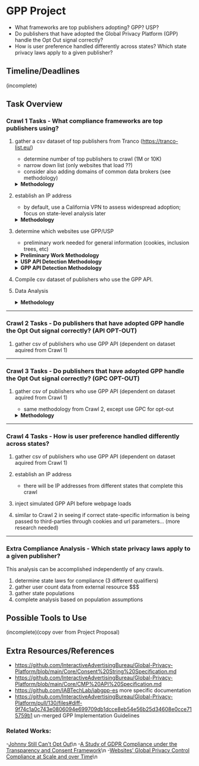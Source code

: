 # GPP Project
- What frameworks are top publishers adopting? GPP? USP?
- Do publishers that have adopted the Global Privacy Platform (GPP) handle the Opt Out signal correctly?
- How is user preference handled differently across states? Which state privacy laws apply to a given publisher? 

## Timeline/Deadlines 
(incomplete)

## Task Overview

### Crawl 1 Tasks - What compliance frameworks are top publishers using?
  1. gather a csv dataset of top publishers from Tranco (https://tranco-list.eu/)
     - determine number of top publishers to crawl (1M or 10K)
     - narrow down list (only websites that load ??)
     - consider also adding domains of common data brokers (see methodology)

      <details>
        <summary><strong>Methodology</strong></summary><br>

        Johnny Still Can’t Opt-out: Assessing the IAB CCPA Compliance Framework
        
        > To gather data for this study, we chose to crawl the top 10 K domains from the Tranco list [36].7 We focus on the top 10 K domains
        > because Van Nortwick and Wilson [60] found that the CCPA and CPRA were unlikely to apply to websites that fell below this
        > level of popularity since they did not receive enough unique visitors from California to meet the laws’ eligibility criteria (see § 2.3). 

        > That said, the CCPA and CPRA may not apply to all domains in this list—e.g., domains owned by non-pro￿t organizations—and thus we
        > refrain from asserting whether speci￿c websites are in compliance with the CCPA or CPRA (see § 3.5). Rather, the goal of our study 
        > is to assess the overall adoption of the CCPA Framework and ￿ows of consent information, a goal for which it is su￿cient for us to cover
        > popular websites.

        Setting the Bar Low: Are Websites Complying With the Minimum Requirements of the CCPA?
     
        > To build our corpus, we joined the top 1 million domains from the research-oriented Tranco6 domain popularity ranking [60]...
        >
        > ... with 2,902 domains that were identified as third-party trackers and/or advertisers by Bashir et al. [15].7
        >
        > To further narrow this list, we performed an initial crawl in which we attempted to resolve each domain to a website, scrape its homepage,
        >  extract the page’s text, and then analyze the text with the Python langdetect library. Our crawler failed to retrieve a non-empty webpage
        >  from 267,718 (27%) of the domains in our initial list due to a variety of errors, including DNS resolution failure, connection failures,
        > TLS errors, and HTTP 4XX and 5XX responses...
        > 
        >  Our final corpus of 497,870 domains includes those that successfully returned an HTML webpage containing English text.

      </details>

  2. establish an IP address
     - by default, use a California VPN to assess widespread adoption; focus on state-level analysis later
    
      <details>
        <summary><strong>Methodology</strong></summary><br>

        Setting the Bar Low: Are Websites Complying With the Minimum Requirements of the CCPA?
     
        > All crawls were conducted using virtual machines from Amazon Web Services with IP addresses in California.
        
        > We assessed the impact of anti-crawler countermeasures on our crawler by manually revisiting 200 randomly selected websites, weighted
        >  by Tranco rank, from Crawl 3 and Crawl 4, using the same IP addresses as the crawler used.

      </details>

  3. determine which websites use GPP/USP
     - preliminary work needed for general information (cookies, inclusion trees, etc)
    
      <details>
        <summary><strong>Preliminary Work Methodology</strong></summary><br>

        Johnny Still Can’t Opt-out: Assessing the IAB CCPA Compliance Framework

        > We used custom scripts, written in Python and JavaScript, to drive and instrument an instance of Chrome8 using the Chrome DevTools Protocol
        >  [13]. We left Chrome at its default settings, except during crawls where we varied HTTP headers, as described below.

        > During each crawl of the Tranco top 10 K, our crawler visited each domain one-by-one. For each domain, we programmed the crawler to
        > load the domain’s homepage,9 scroll to the bottom of the page, then sleep for 25 seconds. Further, we programmed our crawler to select
        > nine internal hyperlinks at random from the home-page and crawl them using the same load, scroll, and sleep approach.

        *inclusion trees*
        > Our crawler recorded detailed information during each visit to a webpage, including all HTTP request and response headers and all cookies
        > that were set. Furthermore, our crawler recorded the resource inclusion tree for each webpage [3, 6]... We decompose the inclusion tree
        >  for each webpage into inclusion chains, where each chain corresponds to a unique path from root to leaf in the given tree [5].
        > 
        > Furthermore... we isolated A&A chains that correspond to the serving of an ad or a tracker. We label a given inclusion chain as an A&A
        >  chain if (1) there was at least one HTTP request in the chain that matched a rule in the EasyList or EasyPrivacy block lists,10 or (2)
        > the chain terminated in the loading of a 1⇥1 tracking pixel [21]. We use these A&A chains in § 4 to analyze the sources and destinations
        > of HTTP requests that included the USP String, i.e., to understand how this consent signal is being passed from one party to another.

        *manual verification and accounting for error (extra)*
        > We assessed the impact of anti-crawler countermeasures on our crawler by manually revisiting 200 randomly selected websites, weighted
        > by Tranco rank... using the same IP addresses as the crawler used. We received CAPTCHA challenges on two of the websites that prevented
        >  them from loading normally. Thus, we estimate that around 1% of websites in our sample were impacted by anti-crawler countermeasures.

      </details>

      <details>
        <summary><strong>USP API Detection Methodology</strong></summary><br>

        Johnny Still Can’t Opt-out: Assessing the IAB CCPA Compliance Framework

        *CCPA framework and recommendations*
        > Specifcally, the CCPA Framework requires that a JavaScript method called `__uspapi()` be instantiated in the first-party context. This
        > method must support a `getUSPData` command that returns a `uspData` object containing the USP String [31]. This method can be called directly
        > by third parties present in the first-party context, or indirectly using the JavaScript `postMessage` DOM API to communicate with a special
        > `__uspapiLocator` iframe. 
        > 
        > The CCPA Framework recommends that the USP String be stored in a first-party cookie named `usprivacy` and that it be
        > shared using a URL parameter with the name `us_privacy`.

        *detecting USP API*
        > To understand which publishers support this API and what default value the USP String had been set to, we programmed our crawler to inject
        >  a content script into the first- party execution context of each crawled webpage 25 seconds after loading the page. Our script first
        > attempted to detect the presence of the `__uspapi()` method. If it was present, then our script called the method and recorded the resulting
        >  **USP String**.

        *manual verification and accounting for error (extra)*
        > To assess false positives we randomly selected 50 websites, weighted by Tranco rank... where our crawler detected the USP API and revisited
        > them manually in Chrome using an IP address in California. Our crawler successfully detected the USP API on 49 websites, yielding a false
        > positive rate of 2%. Furthermore, the value of the USP String recorded by our crawler matched our manual observation of the value
        > (in the Chrome developer tools) of the USP String in 96% of cases... To assess false negatives we randomly selected 50 websites, weighted
        > by Tranco rank, from Crawl 4 where our crawler did not detect the USP API and did detect at least one embedded resource from an A&A company.
        > We manually revisited these websites and found zero false negatives.

        *extra analysis for cookies (probably unneeded)*
        > To understand which parties were writing first-party cookies, we instrumented our crawler to record all accesses to the DOM `cookie.set` method... 

      </details>

      <details>
        <summary><strong>GPP API Detection Methodology</strong></summary><br>

        Similarly to the CCPA Framework, GPP specifies that every consent manager must provide the `__gpp` API function.
        https://github.com/InteractiveAdvertisingBureau/Global-Privacy-Platform/blob/main/Core/CMP%20API%20Specification.md

        Every consent manager must provide the following API function: 

        <code>__gpp(command, callback, parameter, [version])</code>
        
        
        Requirements for the interface: 
        - The <code>__gpp</code> function must always be a function and cannot be any other type, even if only temporarily on 
          initialization – the API must be able to handle calls at all times.
        - The command must always be a string.
        - The callback must always be a function.
        - Parameter can be of mixed type depending on used command
        - The <code>__gpp</code> function does not have a return value
        - If a CMP cannot immediately respond to a query, the CMP must queue all calls to the function and execute them later. 
          The CMP must execute the commands in the same order in which the function was called.
        - A CMP must support all generic commands. All generic commands must always be available when a <code>__gpp</code> function is present 
          on the page. This means that “[stub code](#stubcode)” that supports all generic commands must be in place before/during CMP load.

        #### `ping` <a name="ping"></a>

        The `ping` command can be used to determine the state of the CMP. The callback shall be called with a <a href="https://github.com/InteractiveAdvertisingBureau/Global-Privacy-Platform/blob/main/Core/CMP%20API%20Specification.md#pingreturn-">PingReturn</a> object as the value of the `data` parameter. A value of `false` will be passed as the argument to the `success` parameter if the CMP fails to process this command.
        
        <table>
          <tr>
            <td><strong>argument</strong></td>
            <td><strong>type</strong></td>
            <td><strong>value</strong></td>
          </tr>
          <tr>
            <td><code>command</code></td>
            <td>string</td>
            <td>"ping"</td>
          </tr>
          <tr>
            <td><code>callback</code></td>
            <td>function</td>
            <td>function (data: <a href="https://github.com/InteractiveAdvertisingBureau/Global-Privacy-Platform/blob/main/Core/CMP%20API%20Specification.md#pingreturn-">PingReturn</a>, success: boolean)</td>
          </tr>
          <tr>
            <td><code>parameter</code></td>
            <td>not used</td>
            <td></td>
          </tr>     
        </table>
        
        *Example:*
        
        ``` javascript
        __gpp('ping', myFunction);
        ```
        
        #### `PingReturn` <a name="pingreturn"></a>
        
        This object contains information about the loading status and configuration of the CMP.
        
        ```javascript
        PingReturn = {
        
        gppVersion : String, // must be “Version.Subversion”, current: “1.1”
        
        cmpStatus : String, // possible values: stub, loading, loaded, error
        
        cmpDisplayStatus: String, // possible values: hidden, visible, disabled
        
        signalStatus : String, // possible values: not ready, ready
        
        // List of supported APIs (section ids and prefix strings).
        // Example: ["2:tcfeuv2","6:uspv1"] 
        supportedAPIs : Array of string,
        
        // IAB assigned CMP ID, may be 0 during stub/loading. Refer the above CMP ID section for additional information.
        cmpId : Number,
        
        sectionList : Array of Number, // may be empty during loading of the CMP
        
        // Section ID considered to be in force for this transaction.
        // In most cases, this field should have a single section ID. In rare occasions where such a single section ID
        // can not be determined, the field may contain up to 2 values. During the transition period which ends on
        // September 30, 2023, the legacy USPrivacy section may be determined as applicable along with another US section.
        // In this case, the field may contain up to 3 values where one of the values is 6, representing the
        // legacy USPrivacy section. The value can be 0 or a Section ID specified by the Publisher / Advertiser, during
        // stub / load.
        // When no section is applicable, the value will be [-1].
        applicableSections: Array of Number,
        
        gppString: String // the complete encoded GPP string, may be empty during CMP load
        
        // The parsedSections property represents an object of all parsed sections of the gppString property that are supported
        // by the API on this page (see supportedAPIs property). The object contains one property for each supported API with
        // the name of the API as the property name and the value as a parsed representation of this section with exactly the
        // same return as the getSection command, which may include subsections. If a section is supported but not represented
        // in the gppString, it is omitted in the parsedSections object.
        // Please refer to each section's spec for the exact field names and data types in JavaScript. The sections here should
        // be consistent with the GPP string, not placeholder values.
        parsedSections: Object
        
        }
        ```

      </details>

  4. Compile csv dataset of publishers who use the GPP API.

  5. Data Analysis

      <details>
        <summary><strong>Methodology</strong></summary><br>

        (incomplete)

      </details>

---

### Crawl 2 Tasks - Do publishers that have adopted GPP handle the Opt Out signal correctly? (API OPT-OUT)

  1. gather csv of publishers who use GPP API (dependent on dataset aquired from Crawl 1)

---

### Crawl 3 Tasks - Do publishers that have adopted GPP handle the Opt Out signal correctly? (GPC OPT-OUT)

  1. gather csv of publishers who use GPP API (dependent on dataset aquired from Crawl 1)
     - same methodology from Crawl 2, except use GPC for opt-out

      <details>
        <summary><strong>Methodology</strong></summary><br>
        
        Johnny Still Can’t Opt-out: Assessing the IAB CCPA Compliance Framework
        
        > During Crawl 3, we enabled GPC in our crawler by adding the `Sec-GPC: 1` header to all HTTP requests and setting the navigator
        >  `.globalPrivacyControl` property to true. We manually validated our crawler’s ability to detect the USP API when GPC was enabled.
        >  To assess false positives we randomly selected 50 websites, weighted by Tranco rank, from Crawl 3 where our crawler had detected
        >  the USP API. We manually revisited these websites using an IP address in California and enabled GPC in our browser. Our crawler
        >  successfully detected the USP API on 47 websites, yielding a false positive rate of 6%. Additionally, we confirmed that the GPC
        >  functionality of our crawler worked by having it visit the offcial GPC validation website [24].
        
        
        > In Crawl 3, when GPC was enabled, 380 out of 825 (46.1%) publishers with the USP API set the USP String to opt-out.20
        > ... Collectively, these results suggest that some publishers are reacting to the GPC signal by correctly setting the USP
        >  String to opt-out—thus helping to convey the users’ opt-out intent to third parties— but more than half are not.
   
      </details>

---

### Crawl 4 Tasks - How is user preference handled differently across states?

  1. gather csv of publishers who use GPP API (dependent on dataset aquired from Crawl 1)

  2. establish an IP address
     - there will be IP addresses from different states that complete this crawl 

  3. inject simulated GPP API before webpage loads

  4. similar to Crawl 2 in seeing if correct state-specific information is being passed to third-parties
     through cookies and url parameters... (more research needed)

---

### Extra Compliance Analysis - Which state privacy laws apply to a given publisher? 
This analysis can be accomplished independently of any crawls. 

  1. determine state laws for compliance (3 different qualifiers)
  2. gather user count data from external resource $$$
  2. gather state populations
  3. complete analysis based on population assumptions

## Possible Tools to Use
(incomplete)(copy over from Project Proposal)

## Extra Resources/References 
- https://github.com/InteractiveAdvertisingBureau/Global-Privacy-Platform/blob/main/Core/Consent%20String%20Specification.md
- https://github.com/InteractiveAdvertisingBureau/Global-Privacy-Platform/blob/main/Core/CMP%20API%20Specification.md
- https://github.com/IABTechLab/iabgpp-es  more specific documentation
- https://github.com/InteractiveAdvertisingBureau/Global-Privacy-Platform/pull/130/files#diff-9f74c1a0c743e0806094e699709db1dcce8eb54e56b25d34608e0cce715759b1 un-merged GPP Implementation Guidelines
### Related Works:
-[Johnny Still Can't Opt Out](https://petsymposium.org/popets/2024/popets-2024-0120.pdf)\n
-[A Study of GDPR Compliance under the Transparency and Consent Framework](https://dl.acm.org/doi/pdf/10.1145/3589334.3645618)\n
-[Websites’ Global Privacy Control Compliance at Scale and over Time](https://sebastianzimmeck.de/hausladenEtAlGPCWeb2025.pdf)\n

